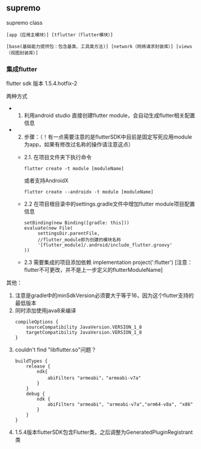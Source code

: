 ## supremo
supremo class

```
[app（应用主模块）] [tflutter（flutter模块）]

[base(基础能力提供包：包含基类、工具类方法)] [network（网络请求封装库）] [views（视图封装库）] 
``` 

### 集成flutter
flutter sdk 版本 1.5.4.hotfix-2

两种方式
- 1. 利用android studio 直接创建flutter module，会自动生成flutter相关配置信息
- 2. 步骤：（！有一点需要注意的是flutterSDK中目前是固定写死应用module为app，如果有修改过名称的操作请注意这点）
  - 2.1. 在项目文件夹下执行命令  
    ```
    flutter create -t module [moduleName]
    ```
    或者支持AndroidX 
    ```
    flutter create --androidx -t module [moduleName]
    ```

  - 2.2 在项目根目录中的settings.gradle文件中增加flutter module项目配置信息
    ```
    setBinding(new Binding([gradle: this]))
    evaluate(new File(
         settingsDir.parentFile,
         //flutter_module即为创建的模块名称
         '[flutter_module]/.android/include_flutter.groovy'
    ))
    ```
  - 2.3 需要集成的项目添加依赖 implementation project(':flutter') [注意：flutter不可更改，并不是上一步定义的flutterModuleName]


其他：
1. 注意是gradle中的minSdkVersion必须要大于等于16，因为这个flutter支持的最低版本
2. 同时添加使用java8来编译
    ```
    compileOptions {
        sourceCompatibility JavaVersion.VERSION_1_8
        targetCompatibility JavaVersion.VERSION_1_8
    }
    ```
3. couldn't find "libflutter.so"问题？
    ```
    buildTypes {
        release {
            ndk{
                abiFilters "armeabi"，"armeabi-v7a"
            }
        }
        debug {
            ndk {
                abiFilters "armeabi", "armeabi-v7a","arm64-v8a", "x86"
            }
        }
    }
    ```
 4. 1.5.4版本flutterSDK包含Flutter类，之后调整为GeneratedPluginRegistrant类

